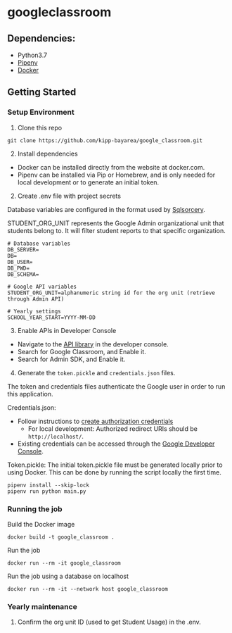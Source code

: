 # googleclassroom

## Dependencies:

- Python3.7
- [Pipenv](https://pipenv.readthedocs.io/en/latest/)
- [Docker](https://www.docker.com/)

## Getting Started

### Setup Environment

1. Clone this repo

```
git clone https://github.com/kipp-bayarea/google_classroom.git
```

2. Install dependencies

- Docker can be installed directly from the website at docker.com.
- Pipenv can be installed via Pip or Homebrew, and is only needed for local development or to generate an initial token.

2. Create .env file with project secrets

Database variables are configured in the format used by [Sqlsorcery](https://sqlsorcery.readthedocs.io/en/latest/cookbook/environment.html).

STUDENT_ORG_UNIT represents the Google Admin organizational unit that students belong to.
It will filter student reports to that specific organization.

```
# Database variables
DB_SERVER=
DB=
DB_USER=
DB_PWD=
DB_SCHEMA=

# Google API variables
STUDENT_ORG_UNIT=alphanumeric string id for the org unit (retrieve through Admin API)

# Yearly settings
SCHOOL_YEAR_START=YYYY-MM-DD
```

3. Enable APIs in Developer Console

- Navigate to the [API library](https://console.developers.google.com/apis/library) in the developer console.
- Search for Google Classroom, and Enable it.
- Search for Admin SDK, and Enable it.

4. Generate the `token.pickle` and `credentials.json` files.

The token and credentials files authenticate the Google user in order to run this application.

Credentials.json:

- Follow instructions to [create authorization credentials](https://developers.google.com/identity/protocols/oauth2/web-server#creatingcred)
  - For local development: Authorized redirect URIs should be `http://localhost/`.
- Existing credentials can be accessed through the [Google Developer Console](https://console.developers.google.com/apis/credentials?pli=1).

Token.pickle: The initial token.pickle file must be generated locally prior to using Docker.
This can be done by running the script locally the first time.

```
pipenv install --skip-lock
pipenv run python main.py
```

### Running the job

Build the Docker image

```
docker build -t google_classroom .
```

Run the job

```
docker run --rm -it google_classroom
```

Run the job using a database on localhost

```
docker run --rm -it --network host google_classroom
```

### Yearly maintenance

1. Confirm the org unit ID (used to get Student Usage) in the .env.
